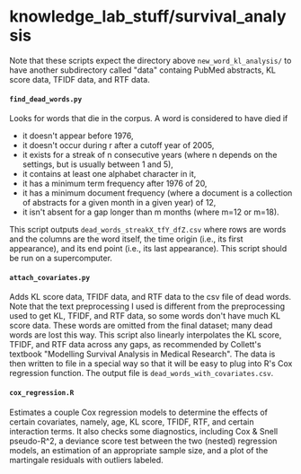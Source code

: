 knowledge_lab_stuff/survival_analysis
=====================================

Note that these scripts expect the directory above `new_word_kl_analysis/` to have another subdirectory called "data" containg PubMed abstracts, KL score data, TFIDF data, and RTF data.

#### `find_dead_words.py`

Looks for words that die in the corpus. A word is considered to have died if
* it doesn't appear before 1976,
* it doesn't occur during r after a cutoff year of 2005,
* it exists for a streak of n consecutive years (where n depends on the settings, but is usually between 1 and 5),
* it contains at least one alphabet character in it,
* it has a minimum term frequency after 1976 of 20,
* it has a minimum document frequency (where a document is a collection of abstracts for a given month in a given year) of 12,
* it isn't absent for a gap longer than m months (where m=12 or m=18).

This script outputs `dead_words_streakX_tfY_dfZ.csv` where rows are words and the columns are the word itself, the time origin (i.e., its first appearance), and its end point (i.e., its last appearance). This script should be run on a supercomputer.

#### `attach_covariates.py`

Adds KL score data, TFIDF data, and RTF data  to the csv file of dead words. Note that the text preprocessing I used is different from the preprocessing used to get KL, TFIDF, and RTF data, so some words don't have much KL score data. These words are omitted from the final dataset; many dead words are lost this way. This script also linearly interpolates the KL score, TFIDF, and RTF data across any gaps, as recommended by Collett's textbook "Modelling Survival Analysis in Medical Research". The data is then written to file in a special way so that it will be easy to plug into R's Cox regression function. The output file is `dead_words_with_covariates.csv`.

#### `cox_regression.R`

Estimates a couple Cox regression models to determine the effects of certain covariates, namely, age, KL score, TFIDF, RTF, and certain interaction terms. It also checks some diagnostics, including Cox & Snell pseudo-R^2, a deviance score test between the two (nested) regression models, an estimation of an appropriate sample size, and a plot of the martingale residuals with outliers labeled.
